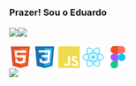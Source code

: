 


### Prazer! Sou o Eduardo 
<div id="container" style="display:flex; justify-contente: center; align-itens: center;">
<a href="https://github.com/eduardoferreira9/github-readme-stats">
  <img height=200 align="center" src="https://github-readme-stats.vercel.app/api?username=eduardoferreira9&theme=dark&show_icons=true" />
</a>
<a href="https://github.com/eduardoferreira9/convoychat">
  <img height=200 align="center" src="https://github-readme-stats.vercel.app/api/top-langs?username=eduardoferreira9&layout=compact&langs_count=8&card_width=320&hide=html&theme=dark&show_icons=true" />
</a>
</div>


<div style="display: inline_block; justify-content: space-between;"><br>
  <img align="center" alt="HTML" height="40" width="40" src="https://raw.githubusercontent.com/devicons/devicon/master/icons/html5/html5-original.svg">
  <img align="center" alt="CSS" height="40" width="40" src="https://raw.githubusercontent.com/devicons/devicon/master/icons/css3/css3-original.svg">
  <img align="center" alt="Js" height="40" width="40" src="https://raw.githubusercontent.com/devicons/devicon/master/icons/javascript/javascript-plain.svg">
  <img align="center" alt="React" height="40" width="40" src="https://raw.githubusercontent.com/devicons/devicon/master/icons/react/react-original.svg">
  <img align="center" alt="Figma" height="40" width="40" src="https://raw.githubusercontent.com/devicons/devicon/master/icons/figma/figma-original.svg">
  </div>
  
<div> 
  <a href="" target="_blank">
    <img src="https://img.shields.io/badge/-LinkedIn-%230077B5?style=for-the-badge&logo=linkedin&logoColor=white" target="_blank">
  </a> 
</div>




